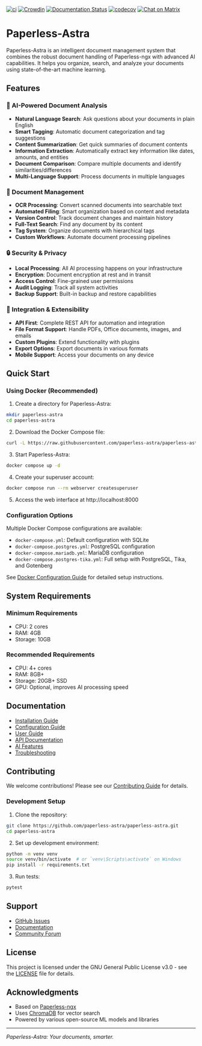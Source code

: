 [![ci](https://github.com/paperless-ngx/paperless-ngx/workflows/ci/badge.svg)](https://github.com/paperless-ngx/paperless-ngx/actions)
[![Crowdin](https://badges.crowdin.net/paperless-ngx/localized.svg)](https://crowdin.com/project/paperless-ngx)
[![Documentation Status](https://img.shields.io/github/deployments/paperless-ngx/paperless-ngx/github-pages?label=docs)](https://docs.paperless-ngx.com)
[![codecov](https://codecov.io/gh/paperless-ngx/paperless-ngx/branch/main/graph/badge.svg?token=VK6OUPJ3TY)](https://codecov.io/gh/paperless-ngx/paperless-ngx)
[![Chat on Matrix](https://matrix.to/img/matrix-badge.svg)](https://matrix.to/#/%23paperlessngx%3Amatrix.org)

# Paperless-Astra

Paperless-Astra is an intelligent document management system that combines the robust document handling of Paperless-ngx with advanced AI capabilities. It helps you organize, search, and analyze your documents using state-of-the-art machine learning.

## Features

### 🤖 AI-Powered Document Analysis
- **Natural Language Search**: Ask questions about your documents in plain English
- **Smart Tagging**: Automatic document categorization and tag suggestions
- **Content Summarization**: Get quick summaries of document contents
- **Information Extraction**: Automatically extract key information like dates, amounts, and entities
- **Document Comparison**: Compare multiple documents and identify similarities/differences
- **Multi-Language Support**: Process documents in multiple languages

### 📄 Document Management
- **OCR Processing**: Convert scanned documents into searchable text
- **Automated Filing**: Smart organization based on content and metadata
- **Version Control**: Track document changes and maintain history
- **Full-Text Search**: Find any document by its content
- **Tag System**: Organize documents with hierarchical tags
- **Custom Workflows**: Automate document processing pipelines

### 🔒 Security & Privacy
- **Local Processing**: All AI processing happens on your infrastructure
- **Encryption**: Document encryption at rest and in transit
- **Access Control**: Fine-grained user permissions
- **Audit Logging**: Track all system activities
- **Backup Support**: Built-in backup and restore capabilities

### 🔌 Integration & Extensibility
- **API First**: Complete REST API for automation and integration
- **File Format Support**: Handle PDFs, Office documents, images, and emails
- **Custom Plugins**: Extend functionality with plugins
- **Export Options**: Export documents in various formats
- **Mobile Support**: Access your documents on any device

## Quick Start

### Using Docker (Recommended)

1. Create a directory for Paperless-Astra:
```bash
mkdir paperless-astra
cd paperless-astra
```

2. Download the Docker Compose file:
```bash
curl -L https://raw.githubusercontent.com/paperless-astra/paperless-astra/main/docker/compose/docker-compose.yml -o docker-compose.yml
```

3. Start Paperless-Astra:
```bash
docker compose up -d
```

4. Create your superuser account:
```bash
docker compose run --rm webserver createsuperuser
```

5. Access the web interface at http://localhost:8000

### Configuration Options

Multiple Docker Compose configurations are available:

- `docker-compose.yml`: Default configuration with SQLite
- `docker-compose.postgres.yml`: PostgreSQL configuration
- `docker-compose.mariadb.yml`: MariaDB configuration
- `docker-compose.postgres-tika.yml`: Full setup with PostgreSQL, Tika, and Gotenberg

See [Docker Configuration Guide](docs/docker/configuration.md) for detailed setup instructions.

## System Requirements

### Minimum Requirements
- CPU: 2 cores
- RAM: 4GB
- Storage: 10GB

### Recommended Requirements
- CPU: 4+ cores
- RAM: 8GB+
- Storage: 20GB+ SSD
- GPU: Optional, improves AI processing speed

## Documentation

- [Installation Guide](docs/installation.md)
- [Configuration Guide](docs/docker/configuration.md)
- [User Guide](docs/usage.md)
- [API Documentation](docs/api.md)
- [AI Features](docs/ai/index.md)
- [Troubleshooting](docs/troubleshooting.md)

## Contributing

We welcome contributions! Please see our [Contributing Guide](CONTRIBUTING.md) for details.

### Development Setup

1. Clone the repository:
```bash
git clone https://github.com/paperless-astra/paperless-astra.git
cd paperless-astra
```

2. Set up development environment:
```bash
python -m venv venv
source venv/bin/activate  # or `venv\Scripts\activate` on Windows
pip install -r requirements.txt
```

3. Run tests:
```bash
pytest
```

## Support

- [GitHub Issues](https://github.com/paperless-astra/paperless-astra/issues)
- [Documentation](https://paperless-astra.github.io/docs)
- [Community Forum](https://github.com/paperless-astra/paperless-astra/discussions)

## License

This project is licensed under the GNU General Public License v3.0 - see the [LICENSE](LICENSE) file for details.

## Acknowledgments

- Based on [Paperless-ngx](https://github.com/paperless-ngx/paperless-ngx)
- Uses [ChromaDB](https://github.com/chroma-core/chroma) for vector search
- Powered by various open-source ML models and libraries

---

*Paperless-Astra: Your documents, smarter.*